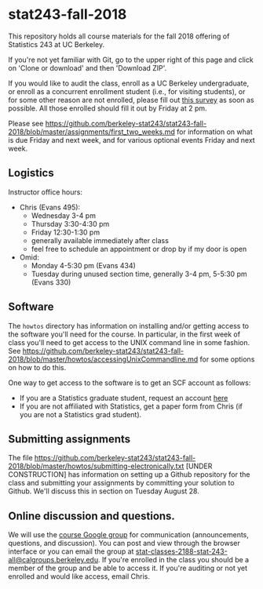 # stat243-fall-2018
This repository holds all course materials for the fall 2018 offering of Statistics 243 at UC Berkeley.

If you're not yet familiar with Git, go to the upper right of this page and click on 'Clone or download' and then 'Download ZIP'.

If you would like to audit the class, enroll as a UC Berkeley undergraduate, or enroll as a concurrent enrollment student (i.e., for visiting students), or for some other reason are not enrolled, please fill out [this survey](https://goo.gl/forms/Bj2jEotkuEaqVpC23) as soon as possible. All those enrolled should fill it out by Friday at 2 pm.

Please see https://github.com/berkeley-stat243/stat243-fall-2018/blob/master/assignments/first_two_weeks.md for information on what is due Friday and next week, and for various optional events Friday and next week.

## Logistics

Instructor office hours:

  - Chris (Evans 495):
     - Wednesday 3-4 pm
     - Thursday 3:30-4:30 pm
     - Friday 12:30-1:30 pm
     - generally available immediately after class
     - feel free to schedule an appointment or drop by if my door is open
   - Omid:
     - Monday 4-5:30 pm (Evans 434)
     - Tuesday during unused section time, generally 3-4 pm, 5-5:30 pm (Evans 330)

## Software

The `howtos` directory has information on installing and/or getting access to the software you'll need for the course. In particular, in the first week of class you'll need to get access to the UNIX command line in some fashion. See https://github.com/berkeley-stat243/stat243-fall-2018/blob/master/howtos/accessingUnixCommandline.md for some options on how to do this. 

One way to get access to the software is to get an SCF account as follows:

  - If you are a Statistics graduate student, request an account [here](http://statistics.berkeley.edu/computing/accounts)
  - If you are not affiliated with Statistics, get a paper form from Chris (if you are not a Statistics grad student).

## Submitting assignments

The file https://github.com/berkeley-stat243/stat243-fall-2018/blob/master/howtos/submitting-electronically.txt [UNDER CONSTRUCTION] has information on setting up a Github repository for the class and submitting your assignments by committing your solution to Github. We'll discuss this in section on Tuesday August 28.

## Online discussion and questions.

We will use the [course Google group](https://groups.google.com/a/calgroups.berkeley.edu/d/forum/stat-classes-2188-stat-243-all) for communication (announcements, questions, and discussion). You can post and view through the browser interface or you can email the group at stat-classes-2188-stat-243-all@calgroups.berkeley.edu. If you're enrolled in the class you should be a member of the group and be able to access it. If you're auditing or not yet enrolled and would like access, email Chris.
